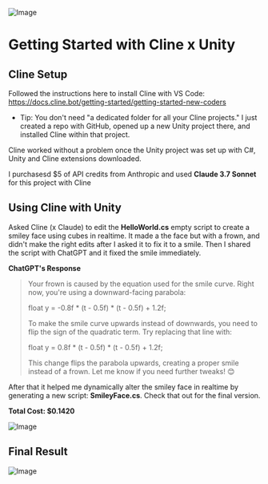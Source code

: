 ![Image](https://github.com/user-attachments/assets/8e18e966-9021-432a-b3de-c05179bd113f)

# Getting Started with Cline x Unity

## Cline Setup
Followed the instructions here to install Cline with VS Code: https://docs.cline.bot/getting-started/getting-started-new-coders
- Tip: You don't need "a dedicated folder for all your Cline projects." I just created a repo with GitHub, opened up a new Unity project there, and installed Cline within that project.

Cline worked without a problem once the Unity project was set up with C#, Unity and Cline extensions downloaded.

I purchasesd $5 of API credits from Anthropic and used **Claude 3.7 Sonnet** for this project with Cline

## Using Cline with Unity

Asked Cline (x Claude) to edit the **HelloWorld.cs** empty script to create a smiley face using cubes in realtime. It made a the face but with a frown, and didn't make the right edits after I asked it to fix it to a smile. Then I shared the script with ChatGPT and it fixed the smile immediately. 

**ChatGPT's Response**
>Your frown is caused by the equation used for the smile curve. Right now, you're using a downward-facing parabola:
>
>float y = -0.8f * (t - 0.5f) * (t - 0.5f) + 1.2f;
>
>To make the smile curve upwards instead of downwards, you need to flip the sign of the quadratic term. Try replacing that line with:
>
>float y = 0.8f * (t - 0.5f) * (t - 0.5f) + 1.2f;
>
>This change flips the parabola upwards, creating a proper smile instead of a frown. Let me know if you need further tweaks! 😊

After that it helped me dynamically alter the smiley face in realtime by generating a new script: **SmileyFace.cs**. Check that out for the final version.

**Total Cost: $0.1420**

![Image](https://github.com/user-attachments/assets/83684ea5-88d5-4002-b0cf-20923bdb7248)

## Final Result
![Image](https://github.com/user-attachments/assets/410683c4-9585-4cda-90e9-2bd51c23b8c9)

